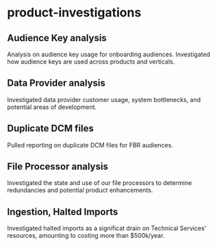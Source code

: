 # product-investigations

## Audience Key analysis 
Analysis on audience key usage for onboarding audiences. Investigated how audience keys are used across products and verticals.

## Data Provider analysis
Investigated data provider customer usage, system bottlenecks, and potential areas of development.

## Duplicate DCM files
Pulled reporting on duplicate DCM files for FBR audiences.

## File Processor analysis 
Investigated the state and use of our file processors to determine redundancies and potential product enhancements.

## Ingestion, Halted Imports
Investigated halted imports as a significat drain on Technical Services' resources, amounting to costing more than $500k/year.




